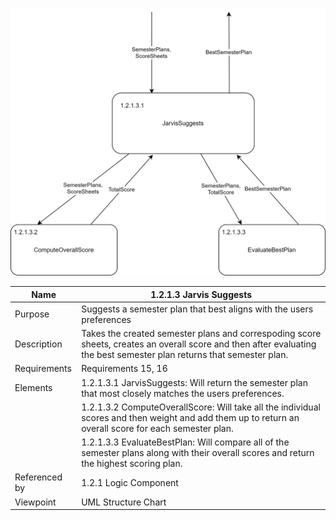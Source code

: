 ![Jarvis Suggests Structure Chart](TeamTwoFiles/JarvisSuggestsComponentDiagram.svg)

| Name | 1.2.1.3 Jarvis Suggests |
| ----------- | ----------- |
| Purpose | Suggests a semester plan that best aligns with the users preferences |
| Description | Takes the created semester plans and correspoding score sheets, creates an overall score and then after evaluating the best semester plan returns that semester plan.  |
| Requirements | Requirements 15, 16 |
| Elements | 1.2.1.3.1 JarvisSuggests: Will return the semester plan that most closely matches the users preferences. |
|  | 1.2.1.3.2 ComputeOverallScore: Will take all the individual scores and then weight and add them up to return an overall score for each semester plan. |
|  | 1.2.1.3.3 EvaluateBestPlan: Will compare all of the semester plans along with their overall scores and return the highest scoring plan. |
| Referenced by | 1.2.1 Logic Component  |
| Viewpoint | UML Structure Chart
